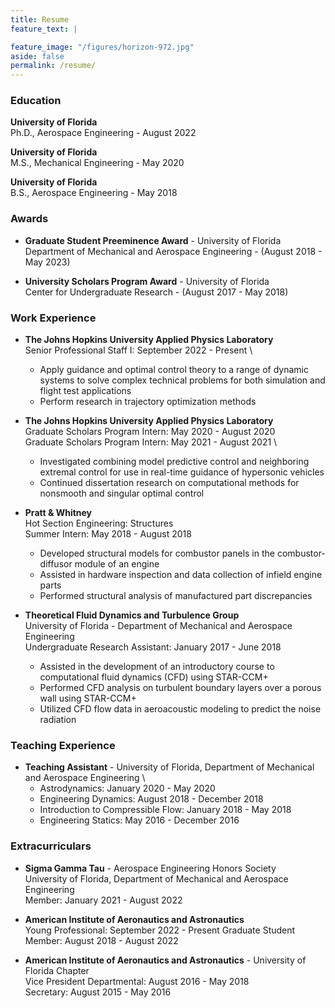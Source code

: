 ```yaml
---
title: Resume
feature_text: |

feature_image: "/figures/horizon-972.jpg"
aside: false
permalink: /resume/
---
```


<!-- ---
layout: page
title: Resume
permalink: /resume/
--- -->

### Education

**University of Florida** \
Ph.D., Aerospace Engineering - August 2022 

**University of Florida** \
M.S., Mechanical Engineering - May 2020 

**University of Florida** \
B.S., Aerospace Engineering - May 2018 

### Awards
* **Graduate Student Preeminence Award** - University of Florida \
Department of Mechanical and Aerospace Engineering - (August 2018 - May 2023) 

* **University Scholars Program Award** - University of Florida \
Center for Undergraduate Research - (August 2017 - May 2018) 

### Work Experience

* **The Johns Hopkins University Applied Physics Laboratory** \
Senior Professional Staff I: September 2022 - Present \
    * Apply guidance and optimal control theory to a range of dynamic systems to solve complex technical problems for both simulation and flight test applications
    * Perform research in trajectory optimization methods  

* **The Johns Hopkins University Applied Physics Laboratory** \
Graduate Scholars Program Intern: May 2020 - August 2020 \
Graduate Scholars Program Intern: May 2021 - August 2021 \
    * Investigated combining model predictive control and neighboring extremal control for use in real-time guidance of
hypersonic vehicles 
    * Continued dissertation research on computational methods for nonsmooth and singular optimal control

* **Pratt & Whitney** \
Hot Section Engineering: Structures \
Summer Intern: May 2018 - August 2018 
    * Developed  structural models for combustor panels in the combustor-diffusor module of an engine 
    * Assisted in hardware inspection and data collection of infield engine parts 
    * Performed structural analysis of manufactured part discrepancies 

* **Theoretical Fluid Dynamics and Turbulence Group** \
University of Florida - Department of Mechanical and Aerospace Engineering \
Undergraduate Research Assistant: January 2017 - June 2018
    * Assisted in the development of an introductory course to computational fluid dynamics (CFD) using STAR-CCM+
    * Performed CFD analysis on turbulent boundary layers over a porous wall using STAR-CCM+
    * Utilized CFD flow data in aeroacoustic modeling to predict the noise radiation    

### Teaching Experience
* **Teaching Assistant** - University of Florida, Department of Mechanical and Aerospace Engineering \
    * Astrodynamics: January 2020 - May 2020 
    * Engineering Dynamics: August 2018 - December 2018 
    * Introduction to Compressible Flow: January 2018 - May 2018 
    * Engineering Statics: May 2016 - December 2016

### Extracurriculars

* **Sigma Gamma Tau** - Aerospace Engineering Honors Society \
University of Florida, Department of Mechanical and Aerospace Engineering \
Member: January 2021 - August 2022 

* **American Institute of Aeronautics and Astronautics**  \
Young Professional: September 2022 - Present 
Graduate Student Member: August 2018 - August 2022 

* **American Institute of Aeronautics and Astronautics** - University of Florida Chapter \
Vice President Departmental: August 2016 - May 2018 \
Secretary: August 2015 - May 2016 
